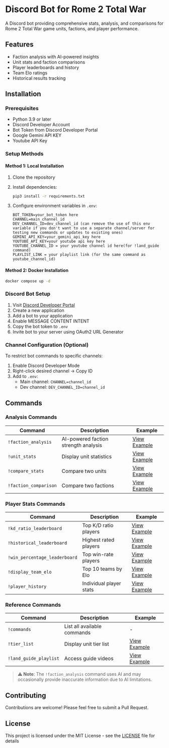 # Discord Bot for Rome 2 Total War

A Discord bot providing comprehensive stats, analysis, and comparisons for Rome 2 Total War game units, factions, and player performance.

## Features

- Faction analysis with AI-powered insights
- Unit stats and faction comparisons
- Player leaderboards and history
- Team Elo ratings
- Historical results tracking

## Installation

### Prerequisites

- Python 3.9 or later
- Discord Developer Account
- Bot Token from Discord Developer Portal
- Google Gemini API KEY
- Youtube API Key

### Setup Methods

#### Method 1: Local Installation

1. Clone the repository
2. Install dependencies:

   ```bash
   pip3 install -r requirements.txt
   ```

3. Configure environment variables in `.env`:

    ```env
   BOT_TOKEN=your_bot_token here
   CHANNEL=main_channel_id
   DEV_CHANNEL_ID=dev_channel_id (can remove the use of this env variable if you don't want to use a separate channel/server for testing new commands or updates to existing ones)
   GEMINI_API_KEY=your_gemini_api_key here
   YOUTUBE_API_KEY=your youtube api key here
   YOUTUBE_CHANNEL_ID = your youtube channel id here(for !land_guide command)
   PLAYLIST_LINK = your playlist link (for the same command as youtube_channel_id)
   ```

#### Method 2: Docker Installation

```bash
docker compose up -d
```

### Discord Bot Setup

1. Visit [Discord Developer Portal](https://discord.com/developers/applications)
2. Create a new application
3. Add a bot to your application
4. Enable MESSAGE CONTENT INTENT
5. Copy the bot token to `.env`
6. Invite bot to your server using OAuth2 URL Generator

### Channel Configuration (Optional)

To restrict bot commands to specific channels:

1. Enable Discord Developer Mode
2. Right-click desired channel → Copy ID
3. Add to `.env`:
   - Main channel: `CHANNEL=channel_id`
   - Dev channel: `DEV_CHANNEL_ID=channel_id`

## Commands

### Analysis Commands

| Command | Description | Example |
|---------|-------------|---------|
| `!faction_analysis` | AI-powered faction strength analysis | [View Example](https://cdn.discordapp.com/attachments/524522932823785485/1302284902288461884/Screenshot_2024-11-02_165501.png?ex=67278ed3&is=67263d53&hm=0eae6ac0d19bb1cc0fff651fc0af2720e64281fe7403522ed7cfb22aaffa0c2a&) |
| `!unit_stats` | Display unit statistics | [View Example](https://cdn.discordapp.com/attachments/524522932823785485/1302283721302474932/Screenshot_2024-11-02_165016.png?ex=67278dba&is=67263c3a&hm=0d8ad6843edfa5687638d7124bf8d0e6d6c90c45e5c9ceb5f3f07e097479c537&) |
| `!compare_stats` | Compare two units | [View Example](https://cdn.discordapp.com/attachments/524522932823785485/1302285419827691633/stats_comparison.png?ex=67278f4f&is=67263dcf&hm=01954ae21e230d452e4ed78c384f2d4dc6882ffbb4492bad2214b7eacab4ef00&) |
| `!faction_comparison` | Compare two factions | [View Example](https://cdn.discordapp.com/attachments/524522932823785485/1302289051952611399/Screenshot_2024-11-02_171124.png?ex=672792b1&is=67264131&hm=69ed9fc556892c20a8c9270ba39e540671b6b2f90dd2cddf0c436736b8e3253b&) |

### Player Stats Commands

| Command | Description | Example |
|---------|-------------|---------|
| `!kd_ratio_leaderboard` | Top K/D ratio players | [View Example](https://cdn.discordapp.com/attachments/524522932823785485/1302286423151345754/Screenshot_2024-11-02_170104.png?ex=6727903e&is=67263ebe&hm=5a9b656026dcdfa4d628bb319e920a476796fe3fc9f76bc85b83275d19835593&) |
| `!historical_leaderboard` | Highest rated players | [View Example](https://cdn.discordapp.com/attachments/524522932823785485/1302288274190106694/Screenshot_2024-11-02_170832.png?ex=672791f7&is=67264077&hm=7ed3e60c500676ac048e040e5559909d17bf72038505e177d2bb9355dcdbcd74&) |
| `!win_percentage_leaderboard` | Top win-rate players | [View Example](https://cdn.discordapp.com/attachments/524522932823785485/1302289442865680475/Screenshot_2024-11-02_171306.png?ex=6727930e&is=6726418e&hm=69242c01fc8918fe6073810c12bb39f322928502981c2cbbf95c8268a0e43f01&) |
| `!display_team_elo` | Top 10 teams by Elo | [View Example](https://cdn.discordapp.com/attachments/524522932823785485/1302291410770464939/Screenshot_2024-11-02_172102.png?ex=672794e3&is=67264363&hm=024c0012fa14a3e39a04561eac54d0125062540871c6c4c7360db2e6c50a236a&) |
| `!player_history` | Individual player stats | [View Example](https://cdn.discordapp.com/attachments/524522932823785485/1302292120199102564/Screenshot_2024-11-02_172352.png?ex=6727958c&is=6726440c&hm=a8a3b235b77eff3059b325dd3a3b1baf1cfb399d2e1d2bd1dc7d30b4358629bd&) |

### Reference Commands

| Command | Description | Example |
|---------|-------------|---------|
| `!commands` | List all available commands | - |
| `!tier_list` | Display unit tier list | [View Example](https://cdn.discordapp.com/attachments/524522932823785485/1302287861025865779/3v3_Tier_List.png?ex=67279195&is=67264015&hm=a1408d55711fb42d1a8c1d33aec0ad63a85668927e4657c4fbb25eea2ae6e539&) |
| `!land_guide_playlist` | Access guide videos | [View Example](https://cdn.discordapp.com/attachments/524522932823785485/1302286745114775653/Screenshot_2024-11-02_170224.png?ex=6727908b&is=67263f0b&hm=cf6ba6d7239b299b096eb2338eef85286dbfc4b2249e4d668e919fe4eae16f34&) |

> **⚠️ Note**: The `!faction_analysis` command uses AI and may occasionally provide inaccurate information due to AI limitations.

## Contributing

Contributions are welcome! Please feel free to submit a Pull Request.

## License

This project is licensed under the MIT License - see the [LICENSE](LICENSE) file for details
